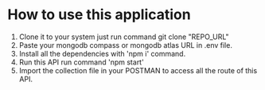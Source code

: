 # How to use this application
1. Clone it to your system just run command git clone "REPO_URL"
2. Paste your mongodb compass or mongodb atlas URL in .env file.
3. Install all the dependencies with 'npm i' command.
4. Run this API run command 'npm start'
5. Import the collection file in your POSTMAN to access all the route of this API.